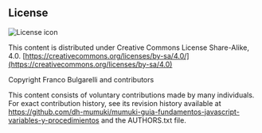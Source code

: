 ## License
![License icon](https://licensebuttons.net/l/by-sa/3.0/88x31.png)

This content is distributed under Creative Commons License Share-Alike, 4.0. [https://creativecommons.org/licenses/by-sa/4.0/](https://creativecommons.org/licenses/by-sa/4.0)

Copyright Franco Bulgarelli and contributors

This content consists of voluntary contributions made by many
individuals. For exact contribution history, see its revision history
available at https://github.com/dh-mumuki/mumuki-guia-fundamentos-javascript-variables-y-procedimientos and the AUTHORS.txt file.

